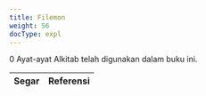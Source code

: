 ```yaml
---
title: Filemon
weight: 56
docType: expl
---
```


0 Ayat-ayat Alkitab telah digunakan dalam buku ini.

| Segar | Referensi |
|-------|-----------|

